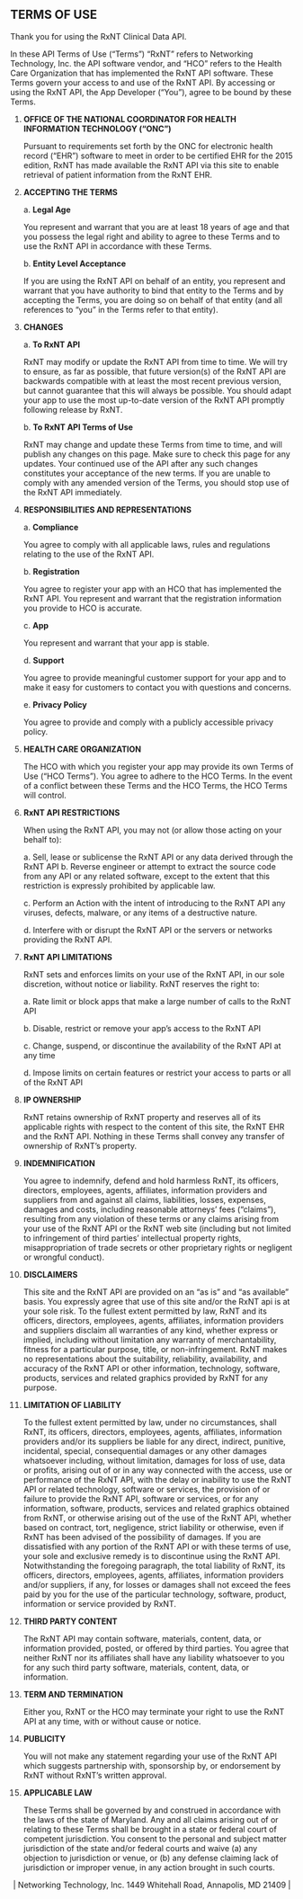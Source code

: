 ## TERMS OF USE

Thank you for using the RxNT Clinical Data API.

In these API Terms of Use (“Terms”) “RxNT” refers to Networking Technology, Inc. the API software vendor, and “HCO” refers to the Health Care Organization that has implemented the RxNT API software.  These Terms govern your access to and use of the RxNT API.  By accessing or using the RxNT API, the App Developer (“You”), agree to be bound by these Terms.  

1. **OFFICE OF THE NATIONAL COORDINATOR FOR HEALTH INFORMATION TECHNOLOGY (“ONC”)**

    Pursuant to requirements set forth by the ONC for electronic health record (“EHR”) software to meet in order to be certified EHR for the 2015 edition, RxNT has made available the RxNT API via this site to enable retrieval of patient information from the RxNT EHR. 

2. **ACCEPTING THE TERMS**

    a. **Legal Age**
    
    You represent and warrant that you are at least 18 years of age and that you possess the legal right and ability to agree to these Terms and to use the RxNT API in accordance with these Terms.

     b. **Entity Level Acceptance** 
     
    If you are using the RxNT API on behalf of an entity, you represent and warrant that you have authority to bind that entity to the Terms and by accepting the Terms, you are doing so on behalf of that entity (and all references to “you” in the Terms refer to that entity).

3. **CHANGES**

    a. **To RxNT API**
    
    RxNT may modify or update the RxNT API from time to time. We will try to ensure, as far as possible, that future version(s) of the RxNT API are backwards compatible with at least the most recent previous version, but cannot guarantee that this will always be possible. You should adapt your app to use the most up-to-date version of the RxNT API promptly following release by RxNT.  

    b. **To RxNT API Terms of Use**
    
    RxNT may change and update these Terms from time to time, and will publish any changes on this page.  Make sure to check this page for any updates.  Your continued use of the API after any such changes constitutes your acceptance of the new terms.   If you are unable to comply with any amended version of the Terms, you should stop use of the RxNT API immediately.

4. **RESPONSIBILITIES AND REPRESENTATIONS**

    a. **Compliance**
    
    You agree to comply with all applicable laws, rules and regulations relating to the use of the RxNT API.

    b. **Registration**
    
     You agree to register your app with an HCO that has implemented the RxNT API.  You represent and warrant that the registration information you provide to HCO is accurate.

    c. **App**
    
    You represent and warrant that your app is stable.

    d. **Support**
    
    You agree to provide meaningful customer support for your app and to make it easy for customers to contact you with questions and concerns.

    e. **Privacy Policy**
    
    You agree to provide and comply with a publicly accessible privacy policy.  

5. **HEALTH CARE ORGANIZATION**

    The HCO with which you register your app may provide its own Terms of Use (“HCO Terms”).  You agree to adhere to the HCO    Terms.  In the event of a conflict between these Terms and the HCO Terms, the HCO Terms will control.  

6. **RxNT API RESTRICTIONS**

    When using the RxNT API, you may not (or allow those acting on your behalf to):
    
    a. Sell, lease or sublicense the RxNT API or any data derived through the RxNT API
    b. Reverse engineer or attempt to extract the source code from any API or any related software, except to the extent that this restriction is expressly prohibited by applicable law. 
    
    c. Perform an Action with the intent of introducing to the RxNT API any viruses, defects, malware, or any items of a destructive nature. 
    
    d. Interfere with or disrupt the RxNT API or the servers or networks providing the RxNT API.  

7. **RxNT API LIMITATIONS**

    RxNT sets and enforces limits on your use of the RxNT API, in our sole discretion, without notice or liability.   RxNT reserves the right to:  

    a. Rate limit or block apps that make a large number of calls to the RxNT API 
    
    b. Disable, restrict or remove your app’s access to the RxNT API 
    
    c. Change, suspend, or discontinue the availability of the RxNT API at any time 
    
    d. Impose limits on certain features or restrict your access to parts or all of the RxNT API
    

8. **IP OWNERSHIP**

    RxNT retains ownership of RxNT property and reserves all of its applicable rights with respect to the content of this site, the RxNT EHR and the RxNT API.  Nothing in these Terms shall convey any transfer of ownership of RxNT’s property.

9. **INDEMNIFICATION**

    You agree to indemnify, defend and hold harmless RxNT, its officers, directors, employees, agents, affiliates, information providers and suppliers from and against all claims, liabilities, losses, expenses, damages and costs, including reasonable attorneys’ fees (“claims”), resulting from any violation of these terms or any claims arising from your use of the RxNT API or the RxNT web site (including but not limited to infringement of third parties’ intellectual property rights, misappropriation of trade secrets or other proprietary rights or negligent or wrongful conduct).

10. **DISCLAIMERS**

    This site and the RxNT API are provided on an “as is” and “as available” basis.  You expressly agree that use of this site and/or the RxNT api is at your sole risk.  To the fullest extent permitted by law, RxNT and its officers, directors, employees, agents, affiliates, information providers and suppliers disclaim all warranties of any kind, whether express or implied, including without limitation any warranty of merchantability, fitness for a particular purpose, title, or non-infringement.  RxNT makes no representations about the suitability, reliability, availability, and accuracy of the RxNT API or other information, technology, software, products, services and related graphics provided by RxNT for any purpose.

11. **LIMITATION OF LIABILITY**

    To the fullest extent permitted by law, under no circumstances, shall RxNT, its officers, directors, employees, agents, affiliates, information providers and/or its suppliers be liable for any direct, indirect, punitive, incidental, special, consequential damages or any other damages whatsoever including, without limitation, damages for loss of use, data or profits, arising out of or in any way connected with the access, use or performance of the RxNT API, with the delay or inability to use the RxNT API or related technology, software or services, the provision of or failure to provide the RxNT API, software or services, or for any information, software, products, services and related graphics obtained from RxNT, or otherwise arising out of the use of the RxNT API, whether based on contract, tort, negligence, strict liability or otherwise, even if RxNT has been advised of the possibility of damages. If you are dissatisfied with any portion of the RxNT API or with these terms of use, your sole and exclusive remedy is to discontinue using the RxNT API. Notwithstanding the foregoing paragraph, the total liability of RxNT, its officers, directors, employees, agents, affiliates,  information providers and/or suppliers, if any, for losses or damages shall not exceed the fees paid by you for the use of the particular technology, software, product, information or service provided by RxNT. 

12. **THIRD PARTY CONTENT**

    The RxNT API may contain software, materials, content, data, or information provided, posted, or offered by third parties.  You agree that neither RxNT nor its affiliates shall have any liability whatsoever to you for any such third party software, materials, content, data, or information.

13. **TERM AND TERMINATION** 

    Either you, RxNT or the HCO may terminate your right to use the RxNT API at any time, with or without cause or notice.  

14. **PUBLICITY**

    You will not make any statement regarding your use of the RxNT API which suggests partnership with, sponsorship by, or endorsement by RxNT without RxNT’s written approval.  

15. **APPLICABLE LAW**

    These Terms shall be governed by and construed in accordance with the laws of the state of Maryland.  Any and all claims arising out of or relating to these Terms shall be brought in a state or federal court of competent jurisdiction.  You consent to the personal and subject matter jurisdiction of the state and/or federal courts and waive (a) any objection to jurisdiction or venue, or (b) any defense claiming lack of jurisdiction or improper venue, in any action brought in such courts.

<center>  | Networking Technology, Inc. 1449 Whitehall Road, Annapolis, MD 21409 |  </center>
